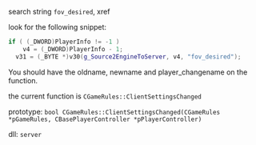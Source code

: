 search string `fov_desired`, xref

look for the following snippet:
```cpp
if ( (_DWORD)PlayerInfo != -1 )
    v4 = (_DWORD)PlayerInfo - 1;
  v31 = (_BYTE *)v30(g_Source2EngineToServer, v4, "fov_desired");
```
You should have the oldname, newname and player_changename on the function.

the current function is `CGameRules::ClientSettingsChanged`

prototype: `bool CGameRules::ClientSettingsChanged(CGameRules *pGameRules, CBasePlayerController *pPlayerController)`

dll: `server`
